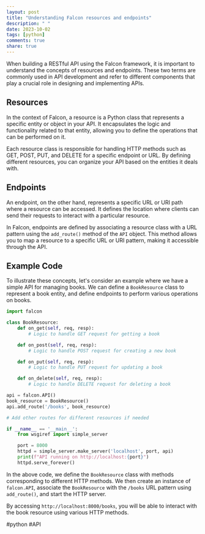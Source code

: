```yaml
---
layout: post
title: "Understanding Falcon resources and endpoints"
description: " "
date: 2023-10-02
tags: [python]
comments: true
share: true
---
```


When building a RESTful API using the Falcon framework, it is important to understand the concepts of resources and endpoints. These two terms are commonly used in API development and refer to different components that play a crucial role in designing and implementing APIs.

## Resources

In the context of Falcon, a resource is a Python class that represents a specific entity or object in your API. It encapsulates the logic and functionality related to that entity, allowing you to define the operations that can be performed on it.

Each resource class is responsible for handling HTTP methods such as GET, POST, PUT, and DELETE for a specific endpoint or URL. By defining different resources, you can organize your API based on the entities it deals with.

## Endpoints

An endpoint, on the other hand, represents a specific URL or URI path where a resource can be accessed. It defines the location where clients can send their requests to interact with a particular resource.

In Falcon, endpoints are defined by associating a resource class with a URL pattern using the `add_route()` method of the `API` object. This method allows you to map a resource to a specific URL or URI pattern, making it accessible through the API.

## Example Code

To illustrate these concepts, let's consider an example where we have a simple API for managing books. We can define a `BookResource` class to represent a book entity, and define endpoints to perform various operations on books.

```python
import falcon

class BookResource:
    def on_get(self, req, resp):
        # Logic to handle GET request for getting a book

    def on_post(self, req, resp):
        # Logic to handle POST request for creating a new book

    def on_put(self, req, resp):
        # Logic to handle PUT request for updating a book

    def on_delete(self, req, resp):
        # Logic to handle DELETE request for deleting a book

api = falcon.API()
book_resource = BookResource()
api.add_route('/books', book_resource)

# Add other routes for different resources if needed

if __name__ == '__main__':
    from wsgiref import simple_server

    port = 8000
    httpd = simple_server.make_server('localhost', port, api)
    print(f"API running on http://localhost:{port}")
    httpd.serve_forever()
```

In the above code, we define the `BookResource` class with methods corresponding to different HTTP methods. We then create an instance of `falcon.API`, associate the `BookResource` with the `/books` URL pattern using `add_route()`, and start the HTTP server.

By accessing `http://localhost:8000/books`, you will be able to interact with the book resource using various HTTP methods.

#python #API